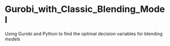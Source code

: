 # Gurobi_with_Classic_Blending_Model
Using Gurobi and Python to find the optimal decision variables for blending models
